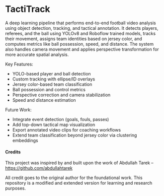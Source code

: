 # TactiTrack
A deep learning pipeline that performs end-to-end football video analysis using object detection, tracking, and tactical annotation. It detects players, referees, and the ball using YOLOv8 and Roboflow trained models, tracks their movement, assigns team identities based on jersey color, and computes metrics like ball possession, speed, and distance. The system also handles camera movement and applies perspective transformation for more accurate spatial analysis.

Key Features:
- YOLO-based player and ball detection
- Custom tracking with ellipse/ID overlays
- Jersey color-based team classification
- Ball possession and control metrics
- Perspective correction and camera stabilization
- Speed and distance estimation

Future Work:
- Integrate event detection (goals, fouls, passes)
- Add top-down tactical map visualization
- Export annotated video clips for coaching workflows
- Extend team classification beyond jersey color via clustering embeddings

#### Credits
This project was inspired by and built upon the work of Abdullah Tarek – https://github.com/abdullahtarek

All credit goes to the original author for the foundational work. This repository is a modified and extended version for learning and research purposes.
